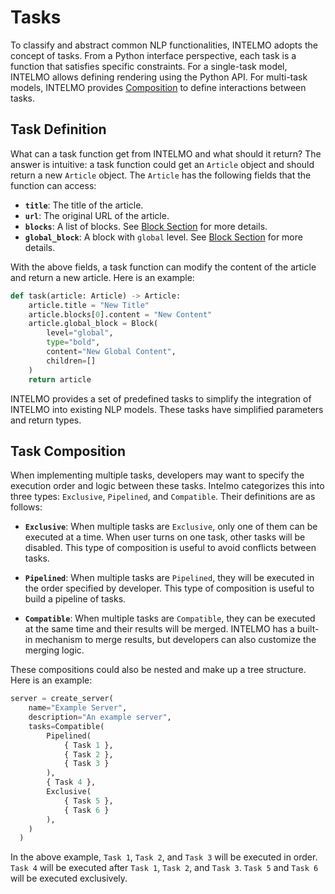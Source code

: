 # Tasks

To classify and abstract common NLP functionalities, INTELMO adopts the concept of tasks. From a Python interface perspective, each task is a function that satisfies specific constraints. For a single-task model, INTELMO allows defining rendering using the Python API. For multi-task models, INTELMO provides [Composition](#task-composition) to define interactions between tasks.

## Task Definition

What can a task function get from INTELMO and what should it return? The answer is intuitive: a task function could get an `Article` object and should return a new `Article` object. The `Article` has the following fields that the function can access:

- **`title`**: The title of the article.
- **`url`**: The original URL of the article.
- **`blocks`**: A list of blocks. See [Block Section](/concepts/block) for more details.
- **`global_block`**: A block with `global` level. See [Block Section](/concepts/block) for more details.

With the above fields, a task function can modify the content of the article and return a new article. Here is an example:

```python
def task(article: Article) -> Article:
    article.title = "New Title"
    article.blocks[0].content = "New Content"
    article.global_block = Block(
        level="global",
        type="bold",
        content="New Global Content",
        children=[]
    )
    return article
```

INTELMO provides a set of predefined tasks to simplify the integration of INTELMO into existing NLP models. These tasks have simplified parameters and return types. <!-- See [Built-in Tasks Section](/tasks/insertion) for more details. -->

## Task Composition

When implementing multiple tasks, developers may want to specify the execution order and logic between these tasks. Intelmo categorizes this into three types: `Exclusive`, `Pipelined`, and `Compatible`. Their definitions are as follows:

- **`Exclusive`**: When multiple tasks are `Exclusive`, only one of them can be executed at a time. When user turns on one task, other tasks will be disabled. This type of composition is useful to avoid conflicts between tasks.

- **`Pipelined`**: When multiple tasks are `Pipelined`, they will be executed in the order specified by developer. This type of composition is useful to build a pipeline of tasks.

- **`Compatible`**: When multiple tasks are `Compatible`, they can be executed at the same time and their results will be merged. INTELMO has a built-in mechanism to merge results, but developers can also customize the merging logic.

These compositions could also be nested and make up a tree structure. Here is an example:

```python
server = create_server(
    name="Example Server",
    description="An example server",
    tasks=Compatible(
        Pipelined(
            { Task 1 },
            { Task 2 },
            { Task 3 }
        ),
        { Task 4 },
        Exclusive(
            { Task 5 },
            { Task 6 }
        ),
    )
  )
```

In the above example, `Task 1`, `Task 2`, and `Task 3` will be executed in order. `Task 4` will be executed after `Task 1`, `Task 2`, and `Task 3`. `Task 5` and `Task 6` will be executed exclusively.


